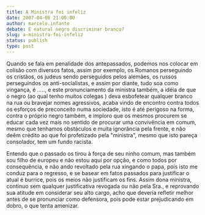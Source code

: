 ```yaml
---
title: A Ministra foi infeliz
date: 2007-04-08 21:00:00
author: marcelo.infante
debate: É natural negro discriminar branco?
slug: a-ministra-foi-infeliz
status: publish 
type: post
---
```


Quando se fala em penalidade dos antepassados, podemos nos colocar em colisão com diversos fatos, assim por exemplo, os Romanos perseguindo os cristãos, os judeus sendo perseguidos pelos alemães, os russos perseguindos os anti-socialistas, e assim por diante, tudo soa como vingança, é ....., e este pronunciamento da ministra também, a idéia de que o negro (ao qual tenho muitos colegas ) deva esbofetear qualquer branco na rua ou bravejar nomes agressivos, acaba vindo de encontro contra todos os esforços de preconceito numa sociedade, isto é até perigoso na forma, contra o próprio negro também, e imploro que os mesmos procurem se educar cada vez maís no sentido de procurar uma convivência em comum, mesmo que tenhamos obstáculos e muita ignorância pela frente, e não deêm crédito ao que foi profetizado pela "ministra", mesmo que isto pareça consolador, tem um fundo racista.  

Entendo que o passado os tirou à força de seu ninho comum, mas também sou filho de europeu e não estou aqui por opção, e como todos por consequência, e não ando revoltado pela rua xingando o papa, pois isto me conduz para o regresso, e se basear em fatos passados para justificar o atual é burrice, pois os meios não justificam os fins. Assim dona ministra, continuo sem qualquer justificativa revogada ou não pela Sra., e reprovando sua atitude em considerar seu alto cargo, acho que devería refletir melhor antes de se pronunciar como defensora, pois pode estar prejudicando em dobro, o que tenta amenizar.

